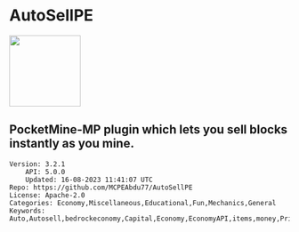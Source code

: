 # AutoSellPE
<img src="https://raw.githubusercontent.com/MCPEAbdu77/AutoSellPE/55a82be6d88d105a150eafaddf3637c29cea989c/icon.png" width="128" height="128" />

## PocketMine-MP plugin which lets you sell blocks instantly as you mine.
```properties
Version: 3.2.1
    API: 5.0.0
    Updated: 16-08-2023 11:41:07 UTC
Repo: https://github.com/MCPEAbdu77/AutoSellPE
License: Apache-2.0
Categories: Economy,Miscellaneous,Educational,Fun,Mechanics,General
Keywords: Auto,Autosell,bedrockeconomy,Capital,Economy,EconomyAPI,items,money,Prison,Sell
```